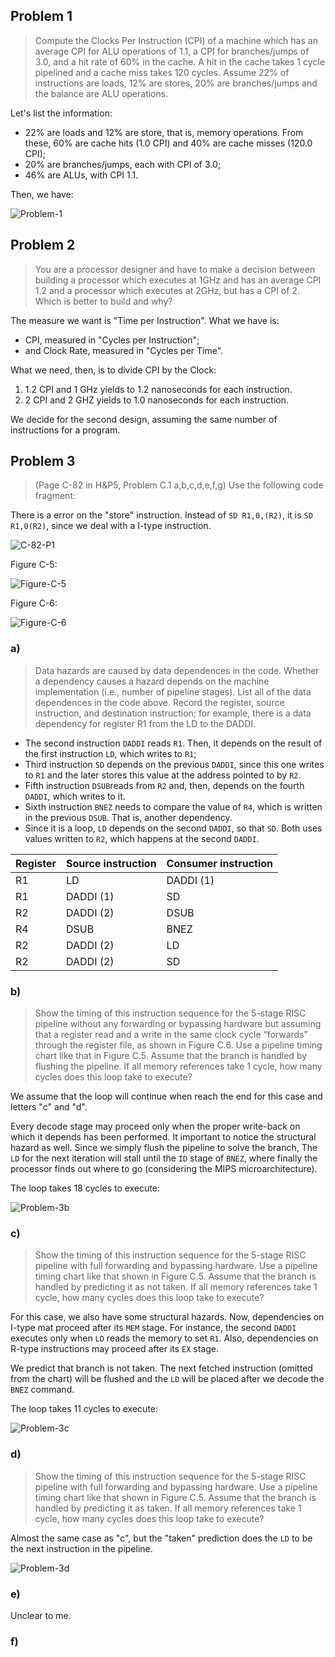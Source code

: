 ## Problem 1

> Compute	the	Clocks	Per	Instruction	(CPI)	of a machine which has an	average	CPI	for	ALU	operations of 1.1, a CPI for branches/jumps of 3.0, and	a	hit	rate of 60% in the	cache. A hit in the cache	takes	1	cycle	pipelined	and	a	cache	miss takes	120	cycles. Assume 22% of instructions are loads, 12% are	stores,	20%	are	branches/jumps and the balance are ALU operations.

Let's list the information:

- 22% are loads and 12% are store, that is, memory operations. From these, 60% are cache hits (1.0 CPI) and 40% are cache misses (120.0 CPI);
- 20% are branches/jumps, each with CPI of 3.0;
- 46% are ALUs, with CPI 1.1.

Then, we have:

![Problem-1](https://github.com/MarcioJales/Coursera-ELE475/blob/master/problem-1.png)

## Problem 2

> You	are	a	processor	designer	and	have	to	make	a	decision	between	building	a	processor	which	executes	at	1GHz	and	has	an	average	CPI	1.2	and	a	processor	which	executes	at	2GHz,	but	has	a	CPI	of	2. Which	is	better	to	build	and	why?

The measure we want is "Time per Instruction". What we have is:

- CPI, measured in "Cycles per Instruction";
- and Clock Rate, measured in "Cycles per Time".

What we need, then, is to divide CPI by the Clock:

1. 1.2 CPI and 1 GHz yields to 1.2 nanoseconds for each instruction.
2. 2 CPI and 2 GHZ yields to 1.0 nanoseconds for each instruction.

We decide for the second design, assuming the same number of instructions for a program.

## Problem 3

> (Page	C-82	in	H&P5,	Problem	C.1	a,b,c,d,e,f,g) Use the following code fragment:

There is a error on the "store" instruction. Instead of `SD R1,0,(R2)`, it is `SD R1,0(R2)`, since we deal with a I-type instruction.

![C-82-P1](https://github.com/MarcioJales/Coursera-ELE475/blob/master/c82-1.jpg)

Figure C-5:

![Figure-C-5](https://github.com/MarcioJales/Coursera-ELE475/blob/master/figure-c-5.jpg)

Figure C-6:

![Figure-C-6](https://github.com/MarcioJales/Coursera-ELE475/blob/master/figure-c-6.jpg)

### a)

> Data hazards are caused by data dependences in the code. Whether a dependency causes a hazard depends on the machine implementation (i.e., number of pipeline stages). List all of the data dependences in the code above. Record the register, source instruction, and destination instruction; for example, there is a data dependency for register R1 from the LD to the DADDI.

- The second instruction `DADDI` reads `R1`. Then, it depends on the result of the first instruction `LD`, which writes to `R1`;
- Third instruction `SD` depends on the previous `DADDI`, since this one writes to `R1` and the later stores this value at the address pointed to by `R2`.  
- Fifth instruction `DSUB`reads from `R2` and, then, depends on the fourth `DADDI`, which writes to it.
- Sixth instruction `BNEZ` needs to compare the value of `R4`, which is written in the previous `DSUB`. That is, another dependency.
- Since it is a loop, `LD` depends on the second `DADDI`, so that `SD`. Both uses values written to `R2`, which happens at the second `DADDI`.

| Register | Source instruction | Consumer instruction |
| -------- | -------- | -------- |     
| R1 | LD | DADDI (1) |
| R1 | DADDI (1) | SD |
| R2 | DADDI (2) | DSUB |
| R4 | DSUB | BNEZ |
| R2 | DADDI (2) | LD |
| R2 | DADDI (2) | SD |

### b)

> Show the timing of this instruction sequence for the 5-stage RISC pipeline without any forwarding or bypassing hardware but assuming that a register read and a write in the same clock cycle “forwards” through the register file, as shown in Figure C.6. Use a pipeline timing chart like that in Figure C.5. Assume that the branch is handled by flushing the pipeline. If all memory references take 1 cycle, how many cycles does this loop take to execute?

We assume that the loop will continue when reach the end for this case and letters "c" and "d".

Every decode stage may proceed only when the proper write-back on which it depends has been performed. It important to notice the structural hazard as well. Since we simply flush the pipeline to solve the branch, The `LD` for the next iteration will stall until the `ID` stage of `BNEZ`, where finally the processor finds out where to go (considering the MIPS microarchitecture).

The loop takes 18 cycles to execute:

![Problem-3b](https://github.com/MarcioJales/Coursera-ELE475/blob/master/problem-3b.png)

### c)

> Show the timing of this instruction sequence for the 5-stage RISC pipeline with full forwarding and bypassing hardware. Use a pipeline timing chart like that shown in Figure C.5. Assume that the branch is handled by predicting it as not taken. If all memory references take 1 cycle, how many cycles does this loop take to execute?

For this case, we also have some structural hazards. Now, dependencies on I-type mat proceed after its `MEM` stage. For instance, the second `DADDI` executes only when `LD` reads the memory to set `R1`. Also, dependencies on R-type instructions may proceed after its `EX` stage.

We predict that branch is not taken. The next fetched instruction (omitted from the chart) will be flushed and the `LD` will be placed after we decode the `BNEZ` command.

The loop takes 11 cycles to execute:

![Problem-3c](https://github.com/MarcioJales/Coursera-ELE475/blob/master/problem-3c.png)

### d)

> Show the timing of this instruction sequence for the 5-stage RISC pipeline with full forwarding and bypassing hardware. Use a pipeline timing chart like that shown in Figure C.5. Assume that the branch is handled by predicting it as taken. If all memory references take 1 cycle, how many cycles does this loop take to execute?

Almost the same case as "c", but the "taken" prediction does the `LD` to be the next instruction in the pipeline.

![Problem-3d](https://github.com/MarcioJales/Coursera-ELE475/blob/master/problem-3d.png)

### e)

Unclear to me.

### f)
